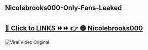 
 ## Nicolebrooks000-Only-Fans-Leaked

# <h2><a href="https://clipsfans.com/Nicolebrooks000&ref=git">🔗 Click to LINKS ⏩⏩ 👉 🟢 Nicolebrooks000 </a></h2>

<a href="https://clipsfans.com/Nicolebrooks000&ref=git" rel="nofollow" data-target="animated-image.originalLink"><img src="https://i.ibb.co.com/xMMVF88/686577567.gif" alt="Viral Video Original" style="max-width: 100%; display: inline-block;" data-target="animated-image.originalImage"></a>
